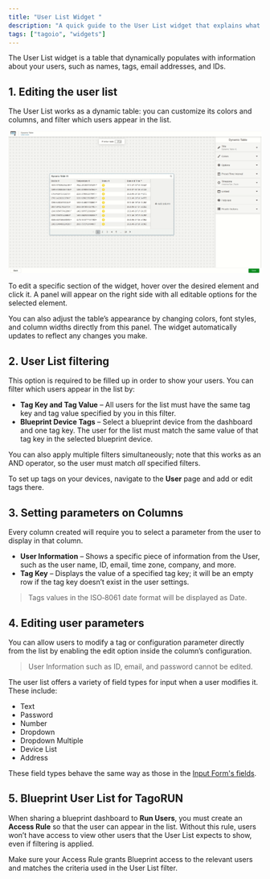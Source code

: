 ```yaml
---
title: "User List Widget "
description: "A quick guide to the User List widget that explains what it is, how to edit it, and where to find related documentation and widgets."
tags: ["tagoio", "widgets"]
---
```

The User List widget is a table that dynamically populates with information about your users, such as names, tags, email addresses, and IDs.

## 1. Editing the user list
The User List works as a dynamic table: you can customize its colors and columns, and filter which users appear in the list.

![Setting up user filtering](/static/docs_imagem/tagoio/user-list-widget--4.gif)

To edit a specific section of the widget, hover over the desired element and click it. A panel will appear on the right side with all editable options for the selected element.

You can also adjust the table’s appearance by changing colors, font styles, and column widths directly from this panel. The widget automatically updates to reflect any changes you make.

## 2. User List filtering

This option is required to be filled up in order to show your users. You can filter which users appear in the list by:

- **Tag Key and Tag Value** – All users for the list must have the same tag key and tag value specified by you in this filter.
- **Blueprint Device Tags** – Select a blueprint device from the dashboard and one tag key. The user for the list must match the same value of that tag key in the selected blueprint device.

You can also apply multiple filters simultaneously; note that this works as an AND operator, so the user must match *all* specified filters.

To set up tags on your devices, navigate to the **User** page and add or edit tags there.

## 3. Setting parameters on Columns

Every column created will require you to select a parameter from the user to display in that column.

- **User Information** – Shows a specific piece of information from the User, such as the user name, ID, email, time zone, company, and more.
- **Tag Key** – Displays the value of a specified tag key; it will be an empty row if the tag key doesn’t exist in the user settings.

> Tags values in the ISO‑8061 date format will be displayed as Date.

## 4. Editing user parameters

You can allow users to modify a tag or configuration parameter directly from the list by enabling the edit option inside the column’s configuration.

> User Information such as ID, email, and password cannot be edited.

The user list offers a variety of field types for input when a user modifies it. These include:
- Text
- Password
- Number
- Dropdown
- Dropdown Multiple
- Device List
- Address

These field types behave the same way as those in the [Input Form's fields](/docs/tagoio/widgets/input-widgets/input-form/field-types-for-input-form).

## 5. Blueprint User List for TagoRUN

When sharing a blueprint dashboard to **Run Users**, you must create an **Access Rule** so that the user can appear in the list. Without this rule, users won’t have access to view other users that the User List expects to show, even if filtering is applied.

Make sure your Access Rule grants Blueprint access to the relevant users and matches the criteria used in the User List filter.
